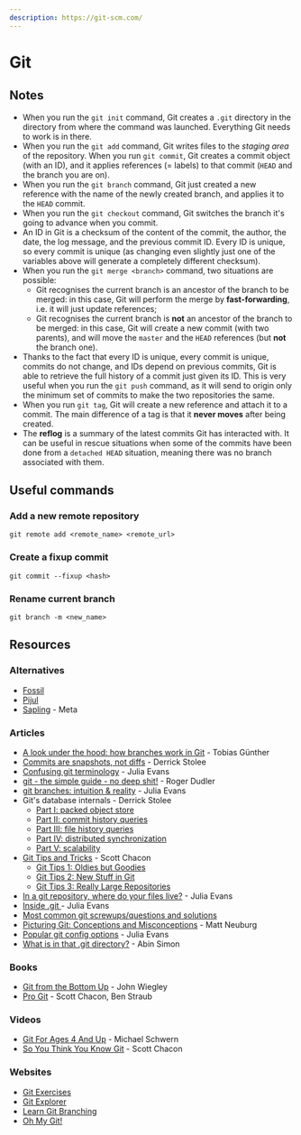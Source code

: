 ```yaml
---
description: https://git-scm.com/
---
```


# Git

## Notes

* When you run the `git init` command, Git creates a `.git` directory in the directory from where the command was launched. Everything Git needs to work is in there.
* When you run the `git add` command, Git writes files to the _staging area_ of the repository. When you run `git commit`, Git creates a commit object (with an ID), and it applies references (= labels) to that commit (`HEAD` and the branch you are on).
* When you run the `git branch` command, Git just created a new reference with the name of the newly created branch, and applies it to the `HEAD` commit.
* When you run the `git checkout` command, Git switches the branch it's going to advance when you commit.
* An ID in Git is a checksum of the content of the commit, the author, the date, the log message, and the previous commit ID. Every ID is unique, so every commit is unique (as changing even slightly just one of the variables above will generate a completely different checksum).
* When you run the `git merge <branch>` command, two situations are possible:
  * Git recognises the current branch is an ancestor of the branch to be merged: in this case, Git will perform the merge by **fast-forwarding**, i.e. it will just update references;
  * Git recognises the current branch is **not** an ancestor of the branch to be merged: in this case, Git will create a new commit (with two parents), and will move the `master` and the `HEAD` references (but **not** the branch one).
* Thanks to the fact that every ID is unique, every commit is unique, commits do not change, and IDs depend on previous commits, Git is able to retrieve the full history of a commit just given its ID. This is very useful when you run the `git push` command, as it will send to origin only the minimum set of commits to make the two repositories the same.
* When you run `git tag`, Git will create a new reference and attach it to a commit. The main difference of a tag is that it **never moves** after being created.
* The **reflog** is a summary of the latest commits Git has interacted with. It can be useful in rescue situations when some of the commits have been done from a `detached HEAD` situation, meaning there was no branch associated with them.

## Useful commands

### Add a new remote repository

`git remote add <remote_name> <remote_url>`

### Create a fixup commit

`git commit --fixup <hash>`

### Rename current branch

`git branch -m <new_name>`

## Resources

### Alternatives

* [Fossil](https://www.fossil-scm.org/home/doc/trunk/www/index.wiki)
* [Pijul](https://pijul.org/)
* [Sapling](https://sapling-scm.com/) - Meta

### Articles

* [A look under the hood: how branches work in Git](https://stackoverflow.blog/2021/04/05/a-look-under-the-hood-how-branches-work-in-git/) - Tobias Günther
* [Commits are snapshots, not diffs](https://github.blog/2020-12-17-commits-are-snapshots-not-diffs/) - Derrick Stolee
* [Confusing git terminology](https://jvns.ca/blog/2023/11/01/confusing-git-terminology/) - Julia Evans
* [git - the simple guide - no deep shit!](https://rogerdudler.github.io/git-guide/) - Roger Dudler
* [git branches: intuition & reality](https://jvns.ca/blog/2023/11/23/branches-intuition-reality/) - Julia Evans
* Git's database internals - Derrick Stolee
  * [Part I: packed object store](https://github.blog/2022-08-29-gits-database-internals-i-packed-object-store/)
  * [Part II: commit history queries](https://github.blog/2022-08-30-gits-database-internals-ii-commit-history-queries/)
  * [Part III: file history queries](https://github.blog/2022-08-31-gits-database-internals-iii-file-history-queries/)
  * [Part IV: distributed synchronization](https://github.blog/2022-09-01-gits-database-internals-iv-distributed-synchronization/)
  * [Part V: scalability](https://github.blog/2022-09-02-gits-database-internals-v-scalability/)
* [Git Tips and Tricks](https://blog.gitbutler.com/git-tips-and-tricks/) - Scott Chacon
  * [Git Tips 1: Oldies but Goodies](https://blog.gitbutler.com/git-tips-1-theres-a-git-config-for-that/)
  * [Git Tips 2: New Stuff in Git](https://blog.gitbutler.com/git-tips-2-new-stuff-in-git/)
  * [Git Tips 3: Really Large Repositories](https://blog.gitbutler.com/git-tips-3-really-large-repositories/)
* [In a git repository, where do your files live?](https://jvns.ca/blog/2023/09/14/in-a-git-repository--where-do-your-files-live-/) - Julia Evans
* [Inside .git ](https://jvns.ca/blog/2024/01/26/inside-git/)- Julia Evans
* [Most common git screwups/questions and solutions](https://41j.com/blog/2015/02/common-git-screwupsquestions-solutions/)
* [Picturing Git: Conceptions and Misconceptions](https://www.biteinteractive.com/picturing-git-conceptions-and-misconceptions/) - Matt Neuburg
* [Popular git config options](https://jvns.ca/blog/2024/02/16/popular-git-config-options/) - Julia Evans
* [What is in that .git directory?](https://blog.meain.io/2023/what-is-in-dot-git/) - Abin Simon

### Books

* [Git from the Bottom Up](https://jwiegley.github.io/git-from-the-bottom-up/) - John Wiegley
* [Pro Git](https://git-scm.com/book/en/v2) - Scott Chacon, Ben Straub

### Videos

* [Git For Ages 4 And Up](https://www.youtube.com/watch?v=1ffBJ4sVUb4) - Michael Schwern
* [So You Think You Know Git](https://www.youtube.com/watch?v=aolI\_Rz0ZqY) - Scott Chacon

### Websites

* [Git Exercises](https://gitexercises.fracz.com/)
* [Git Explorer](https://gitexplorer.com/)
* [Learn Git Branching](https://learngitbranching.js.org/)
* [Oh My Git!](https://ohmygit.org/)
